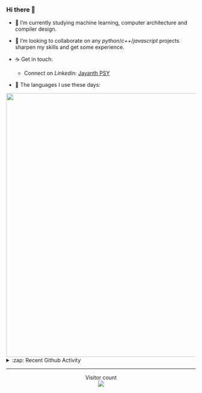 ### Hi there 👋

- 🌱 I’m currently studying machine learning, computer architecture and compiler design.

- 👯 I’m looking to collaborate on any *python*/*c++*/*javascript* projects sharpen my skills and get some experience.

- ☕ Get in touch:
  +  Connect on *Linkedin*: [Jayanth PSY](https://www.linkedin.com/in/jayanth-p-b3924812a/)

<!--- ⚡ Fun fact: *Python* is older than *C++* and *Java*. -->

- :memo: The languages I use these days: 

<img src="https://wakatime.com/share/@j_tesla/bdf4246a-6e44-4441-87e6-ea13fc96a824.png" width="700"/>

<details>
  <summary>:zap: Recent Github Activity</summary>
  
<!--START_SECTION:activity-->
1. 🎉 Merged PR [#27](https://github.com/j-tesla/all-blogs/pull/27) in [j-tesla/all-blogs](https://github.com/j-tesla/all-blogs)
2. 🎉 Merged PR [#26](https://github.com/j-tesla/all-blogs/pull/26) in [j-tesla/all-blogs](https://github.com/j-tesla/all-blogs)
3. 🎉 Merged PR [#15](https://github.com/j-tesla/online-judges/pull/15) in [j-tesla/online-judges](https://github.com/j-tesla/online-judges)
4. 🎉 Merged PR [#25](https://github.com/j-tesla/all-blogs/pull/25) in [j-tesla/all-blogs](https://github.com/j-tesla/all-blogs)
5. 🎉 Merged PR [#79](https://github.com/j-tesla/space-shooter/pull/79) in [j-tesla/space-shooter](https://github.com/j-tesla/space-shooter)
<!--END_SECTION:activity-->

</details>

-----

<p align="center"> 
  Visitor count<br>
  <img src="https://profile-counter.glitch.me/j-tesla/count.svg" />
</p>












<!--
**j-tesla/j-tesla** is a ✨ _special_ ✨ repository because its `README.md` (this file) appears on your GitHub profile.

Here are some ideas to get you started:

- 🔭 I’m currently working on ...
- 🌱 I’m currently learning ...
- 👯 I’m looking to collaborate on ...
- 🤔 I’m looking for help with ...
- 💬 Ask me about ...
- 📫 How to reach me: ...
- 😄 Pronouns: ...
- ⚡ Fun fact: ...
-->

